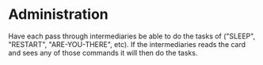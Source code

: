 
# Administration 

Have each pass through intermediaries be able to do the tasks of ("SLEEP", "RESTART", "ARE-YOU-THERE", etc). If the intermediaries reads the card and sees any of those commands it will then do the tasks. 
